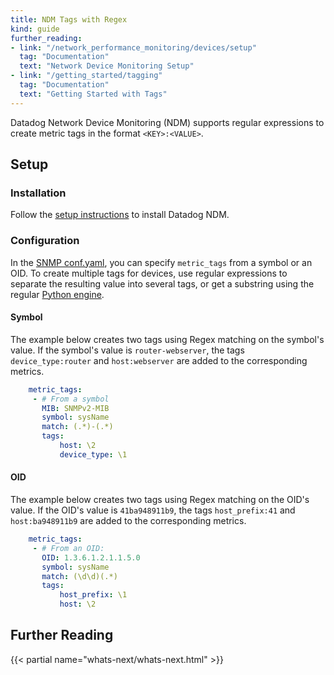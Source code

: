 ```yaml
---
title: NDM Tags with Regex
kind: guide
further_reading:
- link: "/network_performance_monitoring/devices/setup"
  tag: "Documentation"
  text: "Network Device Monitoring Setup"
- link: "/getting_started/tagging"
  tag: "Documentation"
  text: "Getting Started with Tags"
---
```


Datadog Network Device Monitoring (NDM) supports regular expressions to create metric tags in the format `<KEY>:<VALUE>`.

## Setup

### Installation

Follow the [setup instructions][1] to install Datadog NDM.

### Configuration

In the [SNMP conf.yaml][2], you can specify `metric_tags` from a symbol or an OID. To create multiple tags for devices, use regular expressions to separate the resulting value into several tags, or get a substring using the regular [Python engine][3].

#### Symbol

The example below creates two tags using Regex matching on the symbol's value. If the symbol's value is `router-webserver`, the tags `device_type:router` and `host:webserver` are added to the corresponding metrics.

```yaml
    metric_tags:
     - # From a symbol
       MIB: SNMPv2-MIB
       symbol: sysName
       match: (.*)-(.*)
       tags:
           host: \2
           device_type: \1
```

#### OID

The example below creates two tags using Regex matching on the OID's value. If the OID's value is `41ba948911b9`, the tags `host_prefix:41` and `host:ba948911b9` are added to the corresponding metrics.

```yaml
    metric_tags:
     - # From an OID:
       OID: 1.3.6.1.2.1.1.5.0
       symbol: sysName
       match: (\d\d)(.*)
       tags:
           host_prefix: \1
           host: \2
```

## Further Reading

{{< partial name="whats-next/whats-next.html" >}}


[1]: /network_performance_monitoring/devices/setup
[2]: https://github.com/DataDog/integrations-core/blob/master/snmp/datadog_checks/snmp/data/conf.yaml.example
[3]: https://docs.python.org/3/library/re.html
